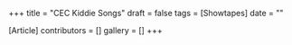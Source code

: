 +++
title = "CEC Kiddie Songs"
draft = false
tags = [Showtapes]
date = ""

[Article]
contributors = []
gallery = []
+++